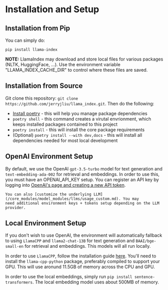 # Installation and Setup

## Installation from Pip

You can simply do:

```
pip install llama-index
```

**NOTE:** LlamaIndex may download and store local files for various packages (NLTK, HuggingFace, ...). Use the environment variable "LLAMA_INDEX_CACHE_DIR" to control where these files are saved.

## Installation from Source

Git clone this repository: `git clone https://github.com/jerryjliu/llama_index.git`. Then do the following:

- [Install poetry](https://python-poetry.org/docs/#installation) - this will help you manage package dependencies
- `poetry shell` - this command creates a virutal envrionment, which keeps installed packages contained to this project
- `poetry install` - this will install the core package requirements
- (Optional) `poetry install --with dev,docs` - this will install all dependencies needed for most local development

## OpenAI Environment Setup

By default, we use the OpenAI `gpt-3.5-turbo` model for text generation and `text-embedding-ada-002` for retrieval and embeddings. In order to use this, you must have an OPENAI_API_KEY setup.
You can register an API key by logging into [OpenAI's page and creating a new API token](https://beta.openai.com/account/api-keys).

```{tip}
You can also [customize the underlying LLM](/core_modules/model_modules/llms/usage_custom.md). You may
need additional environment keys + tokens setup depending on the LLM provider.
```

## Local Environment Setup

If you don't wish to use OpenAI, the environment will automatically fallback to using `LlamaCPP` and `llama2-chat-13B` for text generation and `BAAI/bge-small-en` for retrieval and embeddings. This models will all run locally.

In order to use `LlamaCPP`, follow the installation guide [here](/examples/llm/llama_2_llama_cpp.ipynb). You'll need to install the `llama-cpp-python` package, preferably compiled to support your GPU. This will use aronund 11.5GB of memory across the CPU and GPU.

In order to use the local embeddings, simply run `pip install sentence-transformers`. The local embedding model uses about 500MB of memory.
